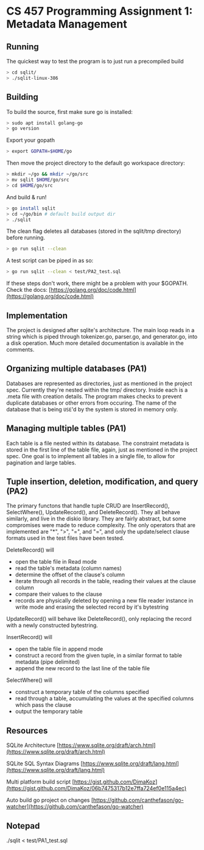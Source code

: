 <!-- markdownlint-disable -->

# CS 457 Programming Assignment 1: Metadata Management

## Running

The quickest way to test the program is to just run a precompiled build

```sh
> cd sqlit/
> ./sqlit-linux-386
```

## Building

To build the source, first make sure go is installed:

```sh
> sudo apt install golang-go
> go version
```

Export your gopath

```sh
> export GOPATH=$HOME/go
```

Then move the project directory to the default go workspace directory:

```sh
> mkdir ~/go && mkdir ~/go/src
> mv sqlit $HOME/go/src
> cd $HOME/go/src
```

And build & run!

```sh
> go install sqlit
> cd ~/go/bin # default build output dir
> ./sqlit
```

The clean flag  deletes all databases (stored in the sqlit/tmp directory) before running.

```sh
> go run sqlit --clean
```

A test script can be piped in as so:

```sh
> go run sqlit --clean < test/PA2_test.sql
```

If these steps don't work, there might be a problem with your $GOPATH. Check the docs:
[https://golang.org/doc/code.html](https://golang.org/doc/code.html)

## Implementation

The project is designed after sqlite's architecture. The main loop reads in a string which is piped through tokenizer.go, parser.go, and generator.go, into a disk operation. Much more detailed documentation is available in the comments.

## Organizing multiple databases (PA1)

Databases are represented as directories, just as mentioned in the project spec. Currently they're nested within the tmp/ directory. Inside each is a .meta file with creation details. The program makes checks to prevent duplicate databases or other errors from occuring. The name of the database that is being `USE`'d by the system is stored in memory only.

## Managing multiple tables (PA1)

Each table is a file nested within its database. The constraint metadata is stored in the first line of the table file, again, just as mentioned in the project spec. One goal is to implement all tables in a single file, to allow for pagination and large tables.

## Tuple insertion, deletion, modification, and query (PA2)

The primary functons that handle tuple CRUD are InsertRecord(), SelectWhere(), UpdateRecord(), and DeleteRecord(). They all behave similarly, and live in the diskio library. They are fairly abstract, but some compromises were made to reduce complexity. The only operators that are implemented are "*", ">", "=", and "=", and only the update/select clause formats used in the test files have been tested.

DeleteRecord() will
- open the table file in Read mode
- read the table's metadata (column names)
- determine the offset of the clause's column
- iterate through all records in the table, reading their values at the clause column
- compare their values to the clause
- records are physically deleted by opening a new file reader instance in write mode and erasing the selected record by it's bytestring

UpdateRecord() will behave like DeleteRecord(), only replacing the record with a newly constructed bytestring.

InsertRecord() will
- open the table file in append mode
- construct a record from the given tuple, in a similar format to table metadata (pipe delimited)
- append the new record to the last line of the table file

SelectWhere() will
- construct a temporary table of the columns specified
- read through a table, accumulating the values at the specified columns which pass the clause
- output the temporary table

## Resources

SQLite Architecture
[https://www.sqlite.org/draft/arch.html](https://www.sqlite.org/draft/arch.html)

SQLite SQL Syntax Diagrams
[https://www.sqlite.org/draft/lang.html](https://www.sqlite.org/draft/lang.html)

Multi platform build script
[https://gist.github.com/DimaKoz](https://gist.github.com/DimaKoz/06b7475317b12e7ffa724ef0e115a4ec)

Auto build go project on changes [https://github.com/canthefason/go-watcher](https://github.com/canthefason/go-watcher)

## Notepad

./sqlit < test/PA1_test.sql